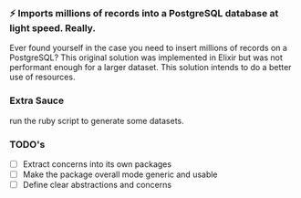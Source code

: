 ### ⚡️ Imports millions of records into a PostgreSQL database at light speed. Really.

Ever found yourself in the case you need to insert millions of records on a PostgreSQL? This original solution was implemented in Elixir but was not performant enough for a larger dataset. This solution intends to do a better use of resources.

### Extra Sauce

run the ruby script to generate some datasets.

### TODO's

- [ ] Extract concerns into its own packages
- [ ] Make the package overall mode generic and usable
- [ ] Define clear abstractions and concerns
